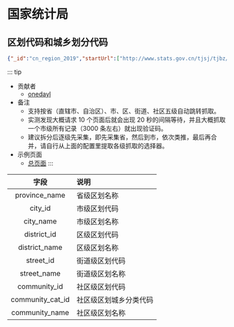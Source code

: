 # 国家统计局
## 区划代码和城乡划分代码
```json
{"_id":"cn_region_2019","startUrl":["http://www.stats.gov.cn/tjsj/tjbz/tjyqhdmhcxhfdm/2019/index.html"],"selectors":[{"id":"province_name","type":"SelectorLink","parentSelectors":["_root"],"selector":"tr:nth-of-type(n+4) a","multiple":true,"delay":0},{"id":"city","type":"SelectorElement","parentSelectors":["province"],"selector":"tr.citytr:nth-of-type(n+2)","multiple":true,"delay":0},{"id":"city_id","type":"SelectorText","parentSelectors":["city"],"selector":"td:nth-of-type(1)","multiple":false,"regex":"","delay":0},{"id":"city_name","type":"SelectorLink","parentSelectors":["city"],"selector":"td:nth-of-type(2) a","multiple":false,"delay":0},{"id":"district","type":"SelectorElement","parentSelectors":["city_name"],"selector":"tr.countytr:nth-of-type(n+2)","multiple":true,"delay":0},{"id":"district_id","type":"SelectorText","parentSelectors":["district"],"selector":"td:nth-of-type(1)","multiple":false,"regex":"","delay":0},{"id":"district_name","type":"SelectorLink","parentSelectors":["district"],"selector":"td:nth-of-type(2) a","multiple":false,"delay":0},{"id":"street","type":"SelectorElement","parentSelectors":["district_name"],"selector":"tr.towntr:nth-of-type(n+2)","multiple":true,"delay":0},{"id":"street_id","type":"SelectorText","parentSelectors":["street"],"selector":"td:nth-of-type(1)","multiple":false,"regex":"","delay":0},{"id":"street_name","type":"SelectorLink","parentSelectors":["street"],"selector":"td:nth-of-type(2) a","multiple":false,"delay":0},{"id":"community","type":"SelectorElement","parentSelectors":["street_name"],"selector":"tr.villagetr:nth-of-type(n+2)","multiple":true,"delay":0},{"id":"community_id","type":"SelectorText","parentSelectors":["community"],"selector":"td:nth-of-type(1)","multiple":false,"regex":"","delay":0},{"id":"community_cat_id","type":"SelectorText","parentSelectors":["community"],"selector":"td:nth-of-type(2)","multiple":false,"regex":"","delay":0},{"id":"community_name","type":"SelectorText","parentSelectors":["community"],"selector":"td:nth-of-type(3)","multiple":false,"regex":"","delay":0}]}
```

::: tip
- 贡献者
    - [onedayl](https://github.com/onedayl)
- 备注
  - 支持按省（直辖市、自治区）、市、区、街道、社区五级自动跳转抓取。
  - 实测发现大概请求 10 个页面后就会出现 20 秒的间隔等待，并且大概抓取一个市级所有记录（3000 条左右）就出现验证码。
  - 建议拆分后逐级先采集，即先采集省，然后到市，依次类推，最后再合并，请自行从上面的配置里提取各级抓取的选择器。
- 示例页面
  - [总页面](http://www.stats.gov.cn/tjsj/tjbz/tjyqhdmhcxhfdm/2019/index.html)
:::

|字段|说明|
|:-:|:-|
|province_name|省级区划名称|
|city_id|市级区划代码|
|city_name|市级区划名称|
|district_id|区级区划代码|
|district_name|区级区划名称|
|street_id|街道级区划代码|
|street_name|街道级区划名称|
|community_id|社区级区划代码|
|community_cat_id|社区级区划城乡分类代码|
|community_name|社区级区划名称|